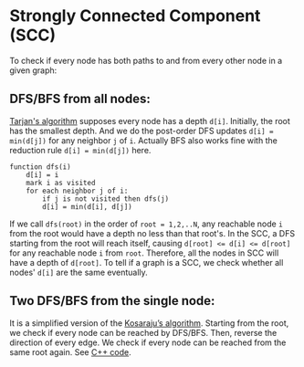 Strongly Connected Component (SCC)
===

To check if every node has both paths to and from every other node in a given graph:

DFS/BFS from all nodes:
---
[Tarjan's algorithm](https://en.wikipedia.org/wiki/Tarjan%27s_strongly_connected_components_algorithm) supposes every node has a depth `d[i]`. Initially, the root has the smallest depth. And we do the post-order DFS updates `d[i] = min(d[j])` for any neighbor `j` of `i`. Actually BFS also works fine with the reduction rule `d[i] = min(d[j])` here.

    function dfs(i)
        d[i] = i
        mark i as visited
        for each neighbor j of i: 
            if j is not visited then dfs(j)
            d[i] = min(d[i], d[j])

If we call `dfs(root)` in the order of `root = 1,2,..N`, any reachable node `i` from the root would have a depth no less than that root's. In the SCC, a DFS starting from the root will reach itself, causing `d[root] <= d[i] <= d[root]` for any reachable node `i` from `root`. Therefore, all the nodes in SCC will have a depth of `d[root]`. To tell if a graph is a SCC, we check whether all nodes' `d[i]` are the same eventually.

Two DFS/BFS from the single node:
---
It is a simplified version of the [Kosaraju’s algorithm](https://www.geeksforgeeks.org/strongly-connected-components/). Starting from the root, we check if every node can be reached by DFS/BFS. Then, reverse the direction of every edge. We check if every node can be reached from the same root again. See [C++ code](http://codeforces.com/contest/475/submission/8140615).

